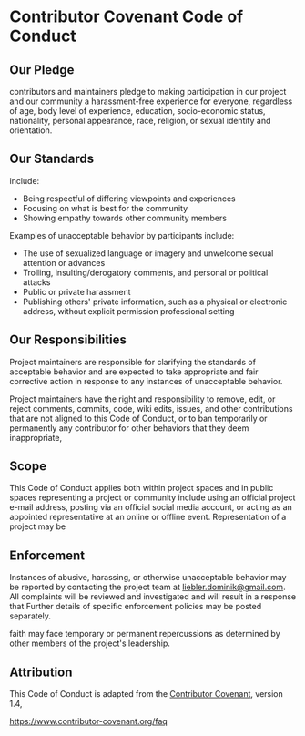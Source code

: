 # Contributor Covenant Code of Conduct

## Our Pledge
contributors and maintainers pledge to making participation in our project and
our community a harassment-free experience for everyone, regardless of age, body
level of experience, education, socio-economic status, nationality, personal
appearance, race, religion, or sexual identity and orientation.
## Our Standards

include:

* Being respectful of differing viewpoints and experiences
* Focusing on what is best for the community
* Showing empathy towards other community members

Examples of unacceptable behavior by participants include:

* The use of sexualized language or imagery and unwelcome sexual attention or
 advances
* Trolling, insulting/derogatory comments, and personal or political attacks
* Public or private harassment
* Publishing others' private information, such as a physical or electronic
 address, without explicit permission
 professional setting

## Our Responsibilities

Project maintainers are responsible for clarifying the standards of acceptable
behavior and are expected to take appropriate and fair corrective action in
response to any instances of unacceptable behavior.

Project maintainers have the right and responsibility to remove, edit, or
reject comments, commits, code, wiki edits, issues, and other contributions
that are not aligned to this Code of Conduct, or to ban temporarily or
permanently any contributor for other behaviors that they deem inappropriate,
## Scope

This Code of Conduct applies both within project spaces and in public spaces
representing a project or community include using an official project e-mail
address, posting via an official social media account, or acting as an appointed
representative at an online or offline event. Representation of a project may be

## Enforcement

Instances of abusive, harassing, or otherwise unacceptable behavior may be
reported by contacting the project team at liebler.dominik@gmail.com. All
complaints will be reviewed and investigated and will result in a response that
Further details of specific enforcement policies may be posted separately.

faith may face temporary or permanent repercussions as determined by other
members of the project's leadership.
## Attribution
This Code of Conduct is adapted from the [Contributor Covenant][homepage], version 1.4,

[homepage]: https://www.contributor-covenant.org

https://www.contributor-covenant.org/faq
